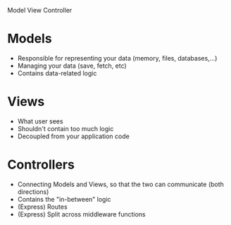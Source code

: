 Model View Controller

# Models

- Responsible for representing your data (memory, files, databases,...)
- Managing your data (save, fetch, etc)
- Contains data-related logic

# Views

- What user sees
- Shouldn't contain too much logic
- Decoupled from your application code

# Controllers

- Connecting Models and Views, so that the two can communicate (both directions)
- Contains the "in-between" logic
- (Express) Routes
- (Express) Split across middleware functions